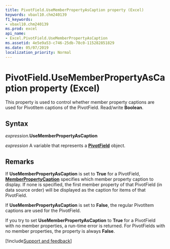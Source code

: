 ```yaml
---
title: PivotField.UseMemberPropertyAsCaption property (Excel)
keywords: vbaxl10.chm240139
f1_keywords:
- vbaxl10.chm240139
ms.prod: excel
api_name:
- Excel.PivotField.UseMemberPropertyAsCaption
ms.assetid: 4e5e9a53-c746-25db-78c0-115282851829
ms.date: 05/07/2019
localization_priority: Normal
---
```



# PivotField.UseMemberPropertyAsCaption property (Excel)

This property is used to control whether member property captions are used for PivotItem captions of the PivotField. Read/write **Boolean**.


## Syntax

_expression_.**UseMemberPropertyAsCaption**

_expression_ A variable that represents a **[PivotField](Excel.PivotField.md)** object.


## Remarks

If **UseMemberPropertyAsCaption** is set to **True** for a PivotField, **[MemberPropertyCaption](excel.pivotfield.memberpropertycaption.md)** specifies which member property caption to display. If none is specified, the first member property of that PivotField (in data source order) will be displayed as the caption for items of that PivotField.

If **UseMemberPropertyAsCaption** is set to **False**, the regular PivotItem captions are used for the PivotField.

If you try to set **UseMemberPropertyAsCaption** to **True** for a PivotField with no member properties, a run-time error is returned. For PivotFields with no member properties, the property is always **False**.




[!include[Support and feedback](~/includes/feedback-boilerplate.md)]